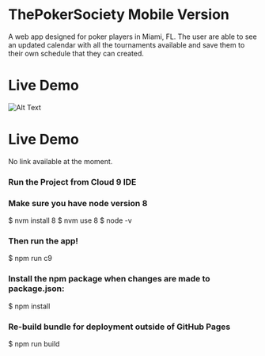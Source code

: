 # ThePokerSociety Mobile Version

A web app designed for poker players in Miami, FL. The user are able to see an updated calendar with all the tournaments available and save them to their own schedule that they can created.

# Live Demo 
![Alt Text](https://media.giphy.com/media/cdflGOrSCDY3Hjqehq/giphy.gif)

# Live Demo 
No link available at the moment.

### Run the Project from Cloud 9 IDE
### Make sure you have node version 8
$ nvm install 8
$ nvm use 8
$ node -v
### Then run the app!
$ npm run c9
### Install the npm package when changes are made to package.json:
$ npm install
### Re-build bundle for deployment outside of GitHub Pages
$ npm run build
